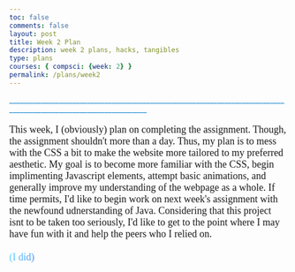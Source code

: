 ```yaml
---
toc: false
comments: false
layout: post
title: Week 2 Plan
description: week 2 plans, hacks, tangibles
type: plans
courses: { compsci: {week: 2} }
permalink: /plans/week2
---
```




<p style="color:rgb(9, 127, 206);"> _____________________________________________________________________________________________________________________</p>

<p style="font-family:Gill Sans; font-size:18px;">This week, I (obviously) plan on completing the assignment. Though, the assignment shouldn't more than a day. Thus, my plan is to mess with the CSS a bit to make the website more tailored to my preferred aesthetic. My goal is to become more familiar with the CSS, begin implimenting Javascript elements, attempt basic animations, and generally improve my understanding of the webpage as a whole. If time permits, I'd like to begin work on next week's assignment with the newfound udnerstanding of Java. Considering that this project isnt to be taken too seriously, I'd like to get to the point where I may have fun with it and help the peers who I relied on.
<br>
<br>
<span style="background: linear-gradient(130deg, #67dbff, #183ced);-webkit-text-fill-color: transparent; -webkit-background-clip: text;background-size: 200% 200%; -webkit-animation: Animation 4s ease infinite;-moz-animation: Animation 4s ease infinite; animation: Animation 4s ease infinite;">(I did)</span></p>





